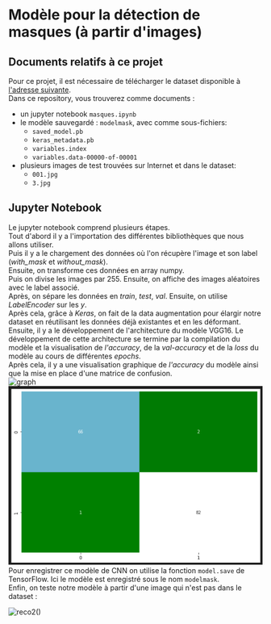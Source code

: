 # Modèle pour la détection de masques (à partir d'images)

## Documents relatifs à ce projet
Pour ce projet, il est nécessaire de télécharger le dataset disponible à [l'adresse suivante](https://www.kaggle.com/omkargurav/face-mask-dataset).  
Dans ce repository, vous trouverez comme documents : 
- un jupyter notebook `masques.ipynb`
- le modèle sauvegardé : `modelmask`, avec comme sous-fichiers:
  - `saved_model.pb`
  - `keras_metadata.pb`
  - `variables.index`
  - `variables.data-00000-of-00001`
- plusieurs images de test trouvées sur Internet et dans le dataset:
  - `001.jpg`
  - `3.jpg`
  
## Jupyter Notebook
Le jupyter notebook comprend plusieurs étapes.  
Tout d'abord il y a l'importation des différentes bibliothèques que nous allons utiliser.  
Puis il y a le chargement des données où l'on récupère l'image et son label (*with_mask* et *without_mask*).  
Ensuite, on transforme ces données en array numpy.  
Puis on divise les images par 255.
Ensuite, on affiche des images aléatoires avec le label associé.  
Après, on sépare les données en *train*, *test*, *val*.
Ensuite, on utilise *LabelEncoder* sur les *y*.  
Après cela, grâce à *Keras*, on fait de la data augmentation pour élargir notre dataset en réutilisant les données déjà existantes et en les déformant.   
Ensuite, il y a le développement de l'architecture du modèle VGG16. 
Le développement de cette architecture se termine par la compilation du modèle et la visualisation de *l'accuracy*, de la *val-accuracy* et de la *loss* du modèle au cours de différentes *epochs*.  
Après cela, il y a une visualisation graphique de *l'accuracy* du modèle ainsi que la mise en place d'une matrice de confusion.  
![graph](/pj_readme/graph_acc.png)  ![mat](pj_readme/matrice_confusion.png)  
Pour enregistrer ce modèle de CNN on utilise la fonction `model.save` de TensorFlow. Ici le modèle est enregistré sous le nom `modelmask`.  
Enfin, on teste notre modèle à partir d'une image qui n'est pas dans le dataset :

![reco2()](/pj_readme/reco2.png) 



